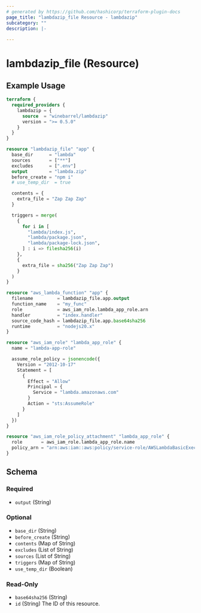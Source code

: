 ```yaml
---
# generated by https://github.com/hashicorp/terraform-plugin-docs
page_title: "lambdazip_file Resource - lambdazip"
subcategory: ""
description: |-
  
---
```


# lambdazip_file (Resource)



## Example Usage

```terraform
terraform {
  required_providers {
    lambdazip = {
      source  = "winebarrel/lambdazip"
      version = ">= 0.5.0"
    }
  }
}

resource "lambdazip_file" "app" {
  base_dir      = "lambda"
  sources       = ["**"]
  excludes      = [".env"]
  output        = "lambda.zip"
  before_create = "npm i"
  # use_temp_dir  = true

  contents = {
    extra_file = "Zap Zap Zap"
  }

  triggers = merge(
    {
      for i in [
        "lambda/index.js",
        "lambda/package.json",
        "lambda/package-lock.json",
      ] : i => filesha256(i)
    },
    {
      extra_file = sha256("Zap Zap Zap")
    }
  )
}

resource "aws_lambda_function" "app" {
  filename         = lambdazip_file.app.output
  function_name    = "my_func"
  role             = aws_iam_role.lambda_app_role.arn
  handler          = "index.handler"
  source_code_hash = lambdazip_file.app.base64sha256
  runtime          = "nodejs20.x"
}

resource "aws_iam_role" "lambda_app_role" {
  name = "lambda-app-role"

  assume_role_policy = jsonencode({
    Version = "2012-10-17"
    Statement = [
      {
        Effect = "Allow"
        Principal = {
          Service = "lambda.amazonaws.com"
        }
        Action = "sts:AssumeRole"
      }
    ]
  })
}

resource "aws_iam_role_policy_attachment" "lambda_app_role" {
  role       = aws_iam_role.lambda_app_role.name
  policy_arn = "arn:aws:iam::aws:policy/service-role/AWSLambdaBasicExecutionRole"
}
```

<!-- schema generated by tfplugindocs -->
## Schema

### Required

- `output` (String)

### Optional

- `base_dir` (String)
- `before_create` (String)
- `contents` (Map of String)
- `excludes` (List of String)
- `sources` (List of String)
- `triggers` (Map of String)
- `use_temp_dir` (Boolean)

### Read-Only

- `base64sha256` (String)
- `id` (String) The ID of this resource.
